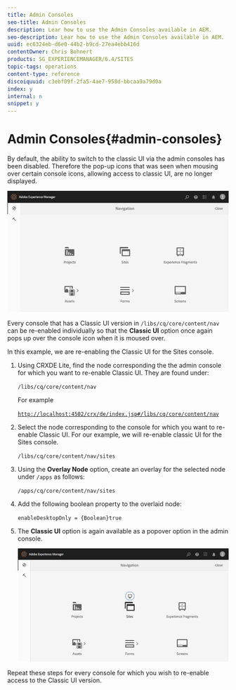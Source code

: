 ```yaml
---
title: Admin Consoles
seo-title: Admin Consoles
description: Lear how to use the Admin Consoles available in AEM.
seo-description: Lear how to use the Admin Consoles available in AEM.
uuid: ec6324eb-d6e0-44b2-b9cd-27ea4ebb416d
contentOwner: Chris Bohnert
products: SG_EXPERIENCEMANAGER/6.4/SITES
topic-tags: operations
content-type: reference
discoiquuid: c3ebf09f-2fa5-4ae7-958d-bbcaa9a79d0a
index: y
internal: n
snippet: y
---
```


# Admin Consoles{#admin-consoles}

By default, the ability to switch to the classic UI via the admin consoles has been disabled. Therefore the pop-up icons that was seen when mousing over certain console icons, allowing access to classic UI, are no longer displayed.

![](assets/screen_shot_2018-03-23at111956.png)

Every console that has a Classic UI version in `/libs/cq/core/content/nav` can be re-enabled individually so that the **Classic UI** option once again pops up over the console icon when it is moused over.

In this example, we are re-enabling the Classic UI for the Sites console.

1. Using CRXDE Lite, find the node corresponding the the admin console for which you want to re-enable Classic UI. They are found under:

   `/libs/cq/core/content/nav`

   For example

   [ `http://localhost:4502/crx/de/index.jsp#/libs/cq/core/content/nav`](http://localhost:4502/crx/de/index.jsp#/libs/cq/core/content/nav)

1. Select the node corresponding to the console for which you want to re-enable Classic UI. For our example, we will re-enable classic UI for the Sites console.

   `/libs/cq/core/content/nav/sites`

1. Using the **Overlay Node** option, create an overlay for the selected node under `/apps` as follows:

   `/apps/cq/core/content/nav/sites`

1. Add the following boolean property to the overlaid node:

   `enableDesktopOnly = {Boolean}true`

1. The **Classic UI** option is again available as a popover option in the admin console.

   ![](assets/screen_shot_2018-03-23at111924.png)

Repeat these steps for every console for which you wish to re-enable access to the Classic UI version.
